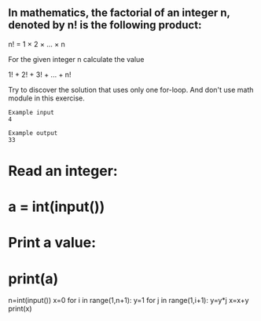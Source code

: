 ## In mathematics, the factorial of an integer n, denoted by n! is the following product:

n! = 1 × 2 × … × n

For the given integer n calculate the value 

1! + 2! + 3! + ... + n!

Try to discover the solution that uses only one for-loop. And don't use math module in this exercise.

```
Example input
4

Example output
33
```
# Read an integer:
# a = int(input())
# Print a value:
# print(a)
n=int(input())
x=0
for i in range(1,n+1):
  y=1
  for j in  range(1,i+1):
    y=y*j
  x=x+y  
print(x)
